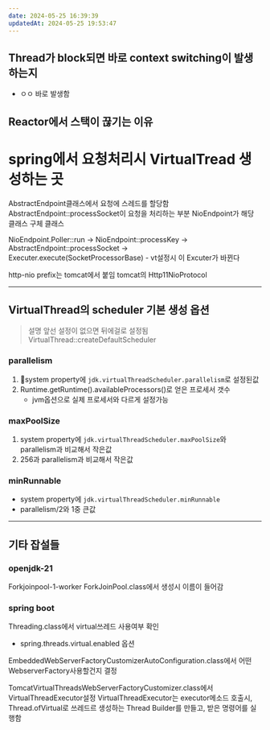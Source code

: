 ```yaml
---
date: 2024-05-25 16:39:39
updatedAt: 2024-05-25 19:53:47
---
```

## Thread가 block되면 바로 context switching이 발생하는지
- ㅇㅇ 바로 발생함
## Reactor에서 스택이 끊기는 이유


# spring에서 요청처리시 VirtualTread 생성하는 곳
AbstractEndpoint클래스에서 요청에 스레드를 할당함
AbstractEndpoint::processSocket이 요청을 처리하는 부분
NioEndpoint가 해당 클래스 구체 클래스


NioEndpoint.Poller::run
-> NioEndpoint::processKey
-> AbstractEndpoint::processSocket
-> Executer.execute(SocketProcessorBase)
	- vt설정시 이 Excuter가 바뀐다



http-nio prefix는 tomcat에서 붙임
	tomcat의 Http11NioProtocol

--- 

## VirtualThread의 scheduler 기본 생성 옵션

> 설명 앞선 설정이 없으면 뒤에걸로 설정됨
> VirtualThread::createDefaultScheduler
### parallelism 
1. system property에 `jdk.virtualThreadScheduler.parallelism`로 설정된값
2. Runtime.getRuntime().availableProcessors()로 얻은 프로세서 갯수
	- jvm옵션으로 실제 프로세서와 다르게 설정가능
### maxPoolSize
1. system property에  `jdk.virtualThreadScheduler.maxPoolSize`와 parallelism과 비교해서 작은값
2. 256과 parallelism과 비교해서 작은값

### minRunnable
- system property에 `jdk.virtualThreadScheduler.minRunnable`
- parallelism/2와 1중 큰값

---


## 기타 잡설들
### openjdk-21
Forkjoinpool-1-worker
ForkJoinPool.class에서 생성시 이름이 들어감


### spring boot
Threading.class에서 virtual쓰레드 사용여부 확인
- spring.threads.virtual.enabled 옵션

EmbeddedWebServerFactoryCustomizerAutoConfiguration.class에서 어떤 WebserverFactory사용할건지 결정

TomcatVirtualThreadsWebServerFactoryCustomizer.class에서 VirtualThreadExecutor설정
VirtualThreadExecutor는 executor메소드 호출시, Thread.ofVirtual로 쓰레드르 생성하는 Thread Builder를 만들고, 받은 명령어를 실행함 

